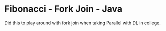 Fibonacci - Fork Join - Java
============================

Did this to play around with fork join when taking Parallel with DL in college.
